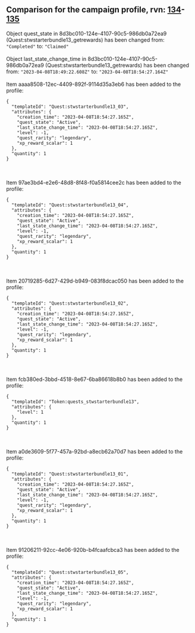 ## Comparison for the campaign profile, rvn: [134](https://github.com/PRO100KatYT/FortniteProfileRevisions/tree/main/profiles/campaign/134%20campaign.json)-[135](https://github.com/PRO100KatYT/FortniteProfileRevisions/tree/main/profiles/campaign/135%20campaign.json)

Object quest_state in 8d3bc010-124e-4107-90c5-986db0a72ea9 (Quest:stwstarterbundle13_getrewards) has been changed from: `"Completed"` to: `"Claimed"`
<br><br>
Object last_state_change_time in 8d3bc010-124e-4107-90c5-986db0a72ea9 (Quest:stwstarterbundle13_getrewards) has been changed from: `"2023-04-08T18:49:22.608Z"` to: `"2023-04-08T18:54:27.164Z"`
<br><br>
Item aaaa8508-12ec-4409-892f-9114d35a3eb6 has been added to the profile:

```
{
  "templateId": "Quest:stwstarterbundle13_03",
  "attributes": {
    "creation_time": "2023-04-08T18:54:27.165Z",
    "quest_state": "Active",
    "last_state_change_time": "2023-04-08T18:54:27.165Z",
    "level": -1,
    "quest_rarity": "legendary",
    "xp_reward_scalar": 1
  },
  "quantity": 1
}
```

<br><br>
Item 97ae3bd4-e2e6-48d8-8f48-f0a5814cee2c has been added to the profile:

```
{
  "templateId": "Quest:stwstarterbundle13_04",
  "attributes": {
    "creation_time": "2023-04-08T18:54:27.165Z",
    "quest_state": "Active",
    "last_state_change_time": "2023-04-08T18:54:27.165Z",
    "level": -1,
    "quest_rarity": "legendary",
    "xp_reward_scalar": 1
  },
  "quantity": 1
}
```

<br><br>
Item 20719285-6d27-429d-b949-083f8dcac050 has been added to the profile:

```
{
  "templateId": "Quest:stwstarterbundle13_02",
  "attributes": {
    "creation_time": "2023-04-08T18:54:27.165Z",
    "quest_state": "Active",
    "last_state_change_time": "2023-04-08T18:54:27.165Z",
    "level": -1,
    "quest_rarity": "legendary",
    "xp_reward_scalar": 1
  },
  "quantity": 1
}
```

<br><br>
Item fcb380ed-3bbd-4518-8e67-6ba86618b8b0 has been added to the profile:

```
{
  "templateId": "Token:quests_stwstarterbundle13",
  "attributes": {
    "level": 1
  },
  "quantity": 1
}
```

<br><br>
Item a0de3609-5f77-457a-92bd-a8ecb62a70d7 has been added to the profile:

```
{
  "templateId": "Quest:stwstarterbundle13_01",
  "attributes": {
    "creation_time": "2023-04-08T18:54:27.165Z",
    "quest_state": "Active",
    "last_state_change_time": "2023-04-08T18:54:27.165Z",
    "level": -1,
    "quest_rarity": "legendary",
    "xp_reward_scalar": 1
  },
  "quantity": 1
}
```

<br><br>
Item 91206211-92cc-4e06-920b-b4fcaafcbca3 has been added to the profile:

```
{
  "templateId": "Quest:stwstarterbundle13_05",
  "attributes": {
    "creation_time": "2023-04-08T18:54:27.165Z",
    "quest_state": "Active",
    "last_state_change_time": "2023-04-08T18:54:27.165Z",
    "level": -1,
    "quest_rarity": "legendary",
    "xp_reward_scalar": 1
  },
  "quantity": 1
}
```

<br><br>
